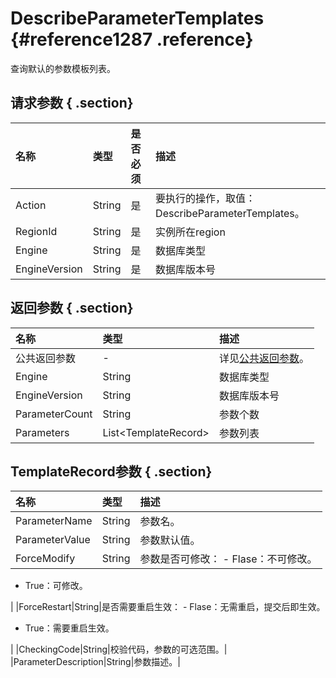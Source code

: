 # DescribeParameterTemplates {#reference1287 .reference}

查询默认的参数模板列表。

## 请求参数 { .section}

|名称|类型|是否必须|描述|
|:-|:-|:---|:-|
|Action|String|是|要执行的操作，取值：DescribeParameterTemplates。|
|RegionId|String|是|实例所在region|
|Engine|String|是|数据库类型|
|EngineVersion|String|是|数据库版本号|

## 返回参数 { .section}

|名称|类型|描述|
|:-|:-|:-|
|公共返回参数|-|详见[公共返回参数](cn.zh-CN/API参考/公共参数.md#)。|
|Engine|String|数据库类型|
|EngineVersion|String|数据库版本号|
|ParameterCount|String|参数个数|
|Parameters|List<TemplateRecord\>|参数列表|

## TemplateRecord参数 { .section}

|名称|类型|描述|
|:-|:-|:-|
|ParameterName|String|参数名。|
|ParameterValue|String|参数默认值。|
|ForceModify|String|参数是否可修改： -   Flase：不可修改。
-   True：可修改。

 |
|ForceRestart|String|是否需要重启生效： -   Flase：无需重启，提交后即生效。
-   True：需要重启生效。

 |
|CheckingCode|String|校验代码，参数的可选范围。|
|ParameterDescription|String|参数描述。|

